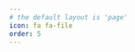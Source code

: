 ```yaml
---
# the default layout is 'page'
icon: fa fa-file
order: 5
---
```

<script>
window.location.href = "https://cv.cbritezm.com";
</script>
